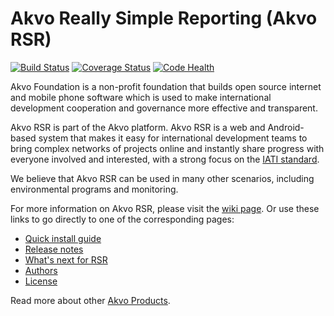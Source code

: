 # Akvo Really Simple Reporting (Akvo RSR)

[![Build Status](https://travis-ci.org/akvo/akvo-rsr.svg?branch=develop)](https://travis-ci.org/akvo/akvo-rsr) [![Coverage Status](https://coveralls.io/repos/github/akvo/akvo-rsr/badge.svg?branch=develop)](https://coveralls.io/github/akvo/akvo-rsr?branch=develop) [![Code Health](https://landscape.io/github/akvo/akvo-rsr/develop/landscape.svg?style=flat)](https://landscape.io/github/akvo/akvo-rsr/develop)

Akvo Foundation is a non-profit foundation that builds open source internet and mobile phone software which is used to make international development cooperation and governance more effective and transparent.

Akvo RSR is part of the Akvo platform. Akvo RSR is a web and Android-based system that makes it easy for international development teams to bring complex networks of projects online and instantly share progress with everyone involved and interested, with a strong focus on the [IATI standard](http://iatistandard.org).

We believe that Akvo RSR can be used in many other scenarios, including environmental programs and monitoring.

For more information on Akvo RSR, please visit the [wiki page](https://github.com/akvo/akvo-rsr/wiki). Or use these links to go directly to one of the corresponding pages:
* [Quick install guide](README.docker.md)
* [Release notes](https://github.com/akvo/akvo-rsr/releases)
* [What's next for RSR](https://github.com/akvo/akvo-rsr/wiki/What's-next-for-RSR)
* [Authors](https://github.com/akvo/akvo-rsr/wiki/Authors)
* [License](https://github.com/akvo/akvo-rsr/wiki/License)

Read more about other [Akvo Products](http://akvo.org/products/).
